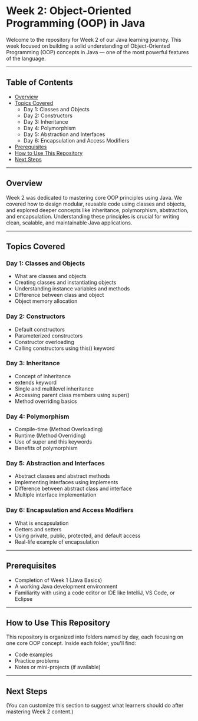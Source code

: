 # Week 2: Object-Oriented Programming (OOP) in Java

Welcome to the repository for Week 2 of our Java learning journey. This week focused on building a solid understanding of Object-Oriented Programming (OOP) concepts in Java — one of the most powerful features of the language.

---

## Table of Contents

- [Overview](#overview)  
- [Topics Covered](#topics-covered)  
  - Day 1: Classes and Objects  
  - Day 2: Constructors  
  - Day 3: Inheritance  
  - Day 4: Polymorphism  
  - Day 5: Abstraction and Interfaces  
  - Day 6: Encapsulation and Access Modifiers  
- [Prerequisites](#prerequisites)  
- [How to Use This Repository](#how-to-use-this-repository)  
- [Next Steps](#next-steps)

---

## Overview

Week 2 was dedicated to mastering core OOP principles using Java. We covered how to design modular, reusable code using classes and objects, and explored deeper concepts like inheritance, polymorphism, abstraction, and encapsulation. Understanding these principles is crucial for writing clean, scalable, and maintainable Java applications.

---

## Topics Covered

### Day 1: Classes and Objects
- What are classes and objects
- Creating classes and instantiating objects
- Understanding instance variables and methods
- Difference between class and object
- Object memory allocation

### Day 2: Constructors
- Default constructors
- Parameterized constructors
- Constructor overloading
- Calling constructors using this() keyword

### Day 3: Inheritance
- Concept of inheritance
- extends keyword
- Single and multilevel inheritance
- Accessing parent class members using super()
- Method overriding basics

### Day 4: Polymorphism
- Compile-time (Method Overloading)
- Runtime (Method Overriding)
- Use of super and this keywords
- Benefits of polymorphism

### Day 5: Abstraction and Interfaces
- Abstract classes and abstract methods
- Implementing interfaces using implements
- Difference between abstract class and interface
- Multiple interface implementation

### Day 6: Encapsulation and Access Modifiers
- What is encapsulation
- Getters and setters
- Using private, public, protected, and default access
- Real-life example of encapsulation

---

## Prerequisites

- Completion of Week 1 (Java Basics)
- A working Java development environment
- Familiarity with using a code editor or IDE like IntelliJ, VS Code, or Eclipse

---

## How to Use This Repository

This repository is organized into folders named by day, each focusing on one core OOP concept. Inside each folder, you'll find:

- Code examples  
- Practice problems  
- Notes or mini-projects (if available)

---

## Next Steps

(You can customize this section to suggest what learners should do after mastering Week 2 content.)
